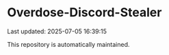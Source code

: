 # Overdose-Discord-Stealer

Last updated: 2025-07-05 16:39:15

This repository is automatically maintained.
